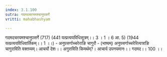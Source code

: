 ```yaml
---
index: 3.1.100
sutra: गदमदचरयमश्चानुपसर्गे
vritti: mahabhashyam

---
```

 गदमदचरयमश्चानुपसर्गे (717) (441 यत्प्रत्ययविधिसूत्रम्।। 3 । 1 । 6 आ. 5) (1944 यत्प्रत्ययविधिवार्तिकम्।। 1 ।।) - अनुपसर्गाच्चरेराङि चागुरौ - (भाष्यम्) अनुपसर्गाच्चरेरित्यत्राङि चागुराविति वक्तव्यम्। आचर्यो देशः।। अगुराविति किमर्थम्?। आचार्य उपनयमानः।। गदमद।। 100 ।। 